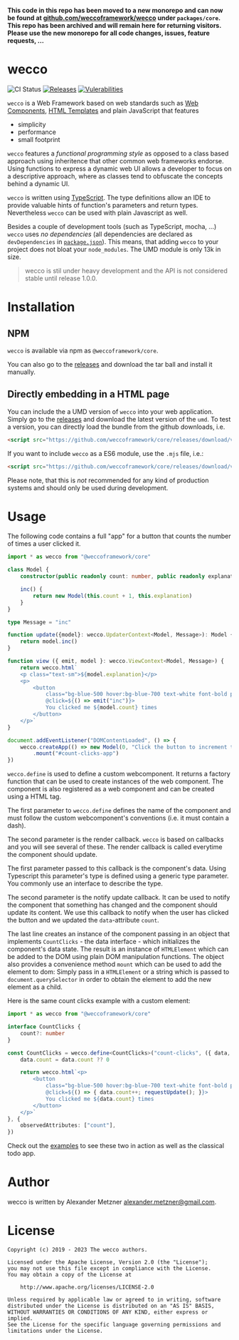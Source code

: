 **This code in this repo has been moved to a new monorepo and can now be found at [github.com/weccoframework/wecco](https://github.com/weccoframework/wecco) under `packages/core`.
This repo has been archived and will remain here for returning visitors. Please use the new monorepo for all code changes, issues, feature requests, ...**

# wecco

![CI Status][ci-img-url] 
[![Releases][release-img-url]][release-url]
[![Vulerabilities][vulnerabilities-img-url]][vulnerabilities-url]

`wecco` is a Web Framework based on web standards such as [Web Components](https://www.webcomponents.org/), 
[HTML Templates](https://developer.mozilla.org/de/docs/Web/HTML/Element/template) and plain JavaScript that features

* simplicity
* performance
* small footprint

`wecco` features a _functional programming style_ as opposed to a class based approach using inheritence that 
other common web frameworks endorse. Using functions to express a dynamic web UI allows a developer to focus 
on a descriptive approach, where as classes tend to obfuscate the concepts behind a dynamic UI.

`wecco` is written using [TypeScript](https://www.typescriptlang.org/). The type definitions allow an IDE to 
provide valuable hints of function's parameters and return types. Nevertheless `wecco` can be used with plain 
Javascript as well.

Besides a couple of development tools (such as TypeScript, mocha, ...) `wecco` uses _no dependencies_ (all 
dependencies are declared as `devDependencies` in [`package.json`](./package.json)). This 
means, that adding `wecco` to your project does not bloat your `node_modules`. The UMD module is only 13k in
size.

> wecco is stil under heavy development and the API is not considered stable until release 1.0.0.

# Installation

## NPM

`wecco` is available via npm as `@weccoframework/core`.

You can also go to the [releases](https://github.com/weccoframework/core/releases) and download the tar ball 
and install it manually.

## Directly embedding in a HTML page

You can include the a UMD version of `wecco` into your web application. Simply go to the 
[releases](https://github.com/weccoframework/core/releases) and download the latest version
of the `umd`. To test a version, you can directly load the bundle from the github downloads, i.e.

```html
<script src="https://github.com/weccoframework/core/releases/download/v0.25.0/weccoframework-core.js"></script>
```

If you want to include `wecco` as a ES6 module, use the `.mjs` file, i.e.: 

```html
<script src="https://github.com/weccoframework/core/releases/download/v0.25.0/weccoframework-core.mjs"></script>
```


Please note, that this is _not_ recommended for any kind of production systems and should only be used during 
development.


# Usage

The following code contains a full "app" for a button that counts the number of times a user clicked it.

```typescript
import * as wecco from "@weccoframework/core"

class Model {
    constructor(public readonly count: number, public readonly explanation: string) {}

    inc() {
        return new Model(this.count + 1, this.explanation)
    }
}

type Message = "inc"

function update({model}: wecco.UpdaterContext<Model, Message>): Model {
    return model.inc()
}

function view ({ emit, model }: wecco.ViewContext<Model, Message>) {
    return wecco.html`
    <p class="text-sm">${model.explanation}</p>
    <p>
        <button 
            class="bg-blue-500 hover:bg-blue-700 text-white font-bold py-2 px-4 rounded"
            @click=${() => emit("inc")}>
            You clicked me ${model.count} times
        </button>
    </p>`
}

document.addEventListener("DOMContentLoaded", () => {
    wecco.createApp(() => new Model(0, "Click the button to increment the counter."), update, view)
        .mount("#count-clicks-app")
})

```

`wecco.define` is used to define a custom webcomponent. It returns a factory function that can be used to 
create instances of the web component. The component is also registered as a web component and can be created
using a HTML tag.

The first parameter to `wecco.define` defines the name of the component and must follow the custom webcomponent's 
conventions (i.e. it must contain a dash). 

The second parameter is the render callback. `wecco` is based on callbacks and you will see several of these.
The render callback is called everytime the component should update. 

The first parameter passed to this callback is the component's data. Using Typescript this parameter's type is
defined using a generic type parameter. You commonly use an interface to describe the type. 

The second parameter is the notify update callback. It can be used to notify the component that something has
changed and the component should update its content. We use this callback to notify when the user has clicked
the button and we updated the `data`-attribute `count`.

The last line creates an instance of the component passing in an object that implements `CountClicks` - the
data interface - which initializes the component's data state. The result is an instance of `HTMLElement`
which can be added to the DOM using plain DOM manipulation functions. The object also provides a convenience
method `mount` which can be used to add the element to dom: Simply pass in a `HTMLElement` or a string which
is passed to `document.querySelector` in order to obtain the element to add the new element as a child.

Here is the same count clicks example with a custom element:

```typescript
import * as wecco from "@weccoframework/core"

interface CountClicks {
    count?: number
}

const CountClicks = wecco.define<CountClicks>("count-clicks", ({ data, requestUpdate }) => {
    data.count = data.count ?? 0

    return wecco.html`<p>
        <button 
            class="bg-blue-500 hover:bg-blue-700 text-white font-bold py-2 px-4 rounded" 
            @click=${() => { data.count++; requestUpdate(); }}>
            You clicked me ${data.count} times
        </button>
    </p>`
}, {
    observedAttributes: ["count"],
})
```

Check out the [examples](./examples) to see these two in action as well as the classical todo app.

# Author

wecco is written by Alexander Metzner <alexander.metzner@gmail.com>.

# License

```
Copyright (c) 2019 - 2023 The wecco authors.

Licensed under the Apache License, Version 2.0 (the "License");
you may not use this file except in compliance with the License.
You may obtain a copy of the License at

    http://www.apache.org/licenses/LICENSE-2.0

Unless required by applicable law or agreed to in writing, software
distributed under the License is distributed on an "AS IS" BASIS,
WITHOUT WARRANTIES OR CONDITIONS OF ANY KIND, either express or implied.
See the License for the specific language governing permissions and
limitations under the License.
```

[ci-img-url]: https://github.com/weccoframework/core/workflows/CI/badge.svg
[release-img-url]: https://img.shields.io/github/v/release/weccoframework/core.svg
[release-url]: https://github.com/weccoframework/core/releases
[vulnerabilities-url]: https://snyk.io/test/github/weccoframework/core
[vulnerabilities-img-url]: https://snyk.io/test/github/weccoframework/core/badge.svg
